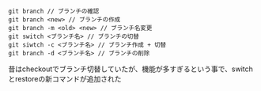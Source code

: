```
git branch // ブランチの確認
git branch <new> // ブランチの作成
git branch -m <old> <new> // ブランチ名変更
git switch <ブランチ名> // ブランチの切替
git siwtch -c <ブランチ名> // ブランチ作成 + 切替
git branch -d <ブランチ名> // ブランチの削除
```

昔はcheckoutでブランチ切替していたが、機能が多すぎるという事で、switchとrestoreの新コマンドが追加された
